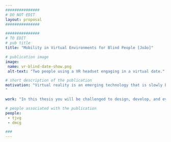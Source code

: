 ```yaml
---
###############
# DO NOT EDIT
layout: proposal
###############

###############
# TO EDIT
# pub title
title: "Mobility in Virtual Environments for Blind People [João]"

# publication image
image:
 name: vr-blind-date-show.png
 alt-text: "Two people using a VR headset engaging in a virtual date." # provide a short description for the image #a11y

# short description of the publication
motivation: "Virtual reality is an emerging technology that is slowly becoming available to the masses at affordable prices. VR is currently used in a variety of contexts: gaming, education, shopping, social spaces, employee training to name a few. As with any emerging technology, it is fundamental we ensure its accessibility. One of the major challenges blind people face is how to navigate virtual spaces. Prior work has focused on mimicking real-world techniques, such as a virtual white cane,  due to user familiarity. In virtual reality, locomotion techniques vary greatly from application to application (e.g. free teleportation, walk in place, analog stick, directional dashes, waypoint navigation). Blind users, in virtual environments will not have the same restrictions as in the real world, nor the restrictions sighted people have due to a lack of VR sickness (similar to motion sickness due to visual stimuli). We argue that this combination provides an opportunity to explore novel/fantastical mobility methods that are not possible otherwise.
"

work: "In this thesis you will be challenged to design, develop, and evaluate novel navigation techniques in VR for blind people. You will conduct user studies early on to engage participants in co-design sessions ensuring user engagement and representation. This work will conclude with a user study evaluating the developed set of navigation techniques."

# people associated with the publication
people:
 - tjvg
 - dmcg

###
---
```


